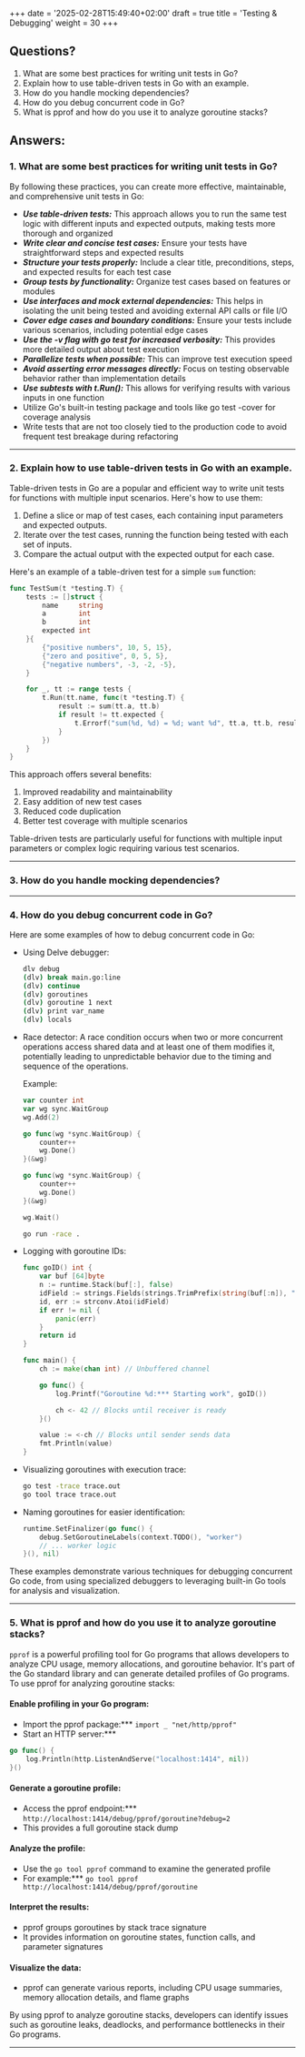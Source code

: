 +++
date = '2025-02-28T15:49:40+02:00'
draft = true
title = 'Testing & Debugging'
weight = 30
+++

## Questions?
1. What are some best practices for writing unit tests in Go? 
1. Explain how to use table-driven tests in Go with an example.
1. How do you handle mocking dependencies?
1. How do you debug concurrent code in Go? 
1. What is pprof and how do you use it to analyze goroutine stacks?

## Answers:

### 1. What are some best practices for writing unit tests in Go?
By following these practices, you can create more effective, maintainable, and comprehensive unit tests in Go:
- ***Use table-driven tests:*** This approach allows you to run the same test logic with different inputs and expected outputs, making tests more thorough and organized
- ***Write clear and concise test cases:*** Ensure your tests have straightforward steps and expected results
- ***Structure your tests properly:*** Include a clear title, preconditions, steps, and expected results for each test case
- ***Group tests by functionality:*** Organize test cases based on features or modules
- ***Use interfaces and mock external dependencies:*** This helps in isolating the unit being tested and avoiding external API calls or file I/O
- ***Cover edge cases and boundary conditions:*** Ensure your tests include various scenarios, including potential edge cases
- ***Use the -v flag with go test for increased verbosity:*** This provides more detailed output about test execution
- ***Parallelize tests when possible:*** This can improve test execution speed
- ***Avoid asserting error messages directly:*** Focus on testing observable behavior rather than implementation details
- ***Use subtests with t.Run():*** This allows for verifying results with various inputs in one function
- Utilize Go's built-in testing package and tools like go test -cover for coverage analysis
- Write tests that are not too closely tied to the production code to avoid frequent test breakage during refactoring

---

### 2. Explain how to use table-driven tests in Go with an example.
Table-driven tests in Go are a popular and efficient way to write unit tests for functions with multiple input scenarios. Here's how to use them:

1. Define a slice or map of test cases, each containing input parameters and expected outputs.
2. Iterate over the test cases, running the function being tested with each set of inputs.
3. Compare the actual output with the expected output for each case.

Here's an example of a table-driven test for a simple `sum` function:

```go
func TestSum(t *testing.T) {
    tests := []struct {
        name     string
        a        int
        b        int
        expected int
    }{
        {"positive numbers", 10, 5, 15},
        {"zero and positive", 0, 5, 5},
        {"negative numbers", -3, -2, -5},
    }

    for _, tt := range tests {
        t.Run(tt.name, func(t *testing.T) {
            result := sum(tt.a, tt.b)
            if result != tt.expected {
                t.Errorf("sum(%d, %d) = %d; want %d", tt.a, tt.b, result, tt.expected)
            }
        })
    }
}
```

This approach offers several benefits:

1. Improved readability and maintainability
2. Easy addition of new test cases
3. Reduced code duplication
4. Better test coverage with multiple scenarios

Table-driven tests are particularly useful for functions with multiple input parameters or complex logic requiring various test scenarios.

---

### 3. How do you handle mocking dependencies?

---

### 4. How do you debug concurrent code in Go?
Here are some examples of how to debug concurrent code in Go:

- Using Delve debugger:

	```bash
	dlv debug
	(dlv) break main.go:line
	(dlv) continue
	(dlv) goroutines
	(dlv) goroutine 1 next
	(dlv) print var_name
	(dlv) locals
	```

- Race detector:
A race condition occurs when two or more concurrent operations access shared data and at least one of them modifies it, potentially leading to unpredictable behavior due to the timing and sequence of the operations.

	Example:
	```go
	var counter int
	var wg sync.WaitGroup
	wg.Add(2)

	go func(wg *sync.WaitGroup) {
		counter++
		wg.Done()
	}(&wg)

	go func(wg *sync.WaitGroup) {
		counter++
		wg.Done()
	}(&wg)

	wg.Wait()
	```

	```bash
	go run -race .
	```

- Logging with goroutine IDs:

	```go
	func goID() int {
		var buf [64]byte
		n := runtime.Stack(buf[:], false)
		idField := strings.Fields(strings.TrimPrefix(string(buf[:n]), "goroutine "))[0]
		id, err := strconv.Atoi(idField)
		if err != nil {
			panic(err)
		}
		return id
	}

	func main() {
		ch := make(chan int) // Unbuffered channel

		go func() {
			log.Printf("Goroutine %d:*** Starting work", goID())

			ch <- 42 // Blocks until receiver is ready
		}()

		value := <-ch // Blocks until sender sends data
		fmt.Println(value)
	}
	```

- Visualizing goroutines with execution trace:

	```bash
	go test -trace trace.out
	go tool trace trace.out
	```

- Naming goroutines for easier identification:

	```go
	runtime.SetFinalizer(go func() {
		debug.SetGoroutineLabels(context.TODO(), "worker")
		// ... worker logic
	}(), nil)
	```

These examples demonstrate various techniques for debugging concurrent Go code, from using specialized debuggers to leveraging built-in Go tools for analysis and visualization.

---

### 5. What is pprof and how do you use it to analyze goroutine stacks?
`pprof` is a powerful profiling tool for Go programs that allows developers to analyze CPU usage, memory allocations, and goroutine behavior. It's part of the Go standard library and can generate detailed profiles of Go programs. To use pprof for analyzing goroutine stacks:
#### Enable profiling in your Go program:
- Import the pprof package:*** `import _ "net/http/pprof"`
- Start an HTTP server:*** 
```go
go func() {
    log.Println(http.ListenAndServe("localhost:1414", nil))
}()
```

#### Generate a goroutine profile:
- Access the pprof endpoint:*** `http://localhost:1414/debug/pprof/goroutine?debug=2`
- This provides a full goroutine stack dump

#### Analyze the profile:
- Use the `go tool pprof` command to examine the generated profile
- For example:*** `go tool pprof http://localhost:1414/debug/pprof/goroutine`

#### Interpret the results:
- pprof groups goroutines by stack trace signature
- It provides information on goroutine states, function calls, and parameter signatures

#### Visualize the data:
- pprof can generate various reports, including CPU usage summaries, memory allocation details, and flame graphs

By using pprof to analyze goroutine stacks, developers can identify issues such as goroutine leaks, deadlocks, and performance bottlenecks in their Go programs.

---
